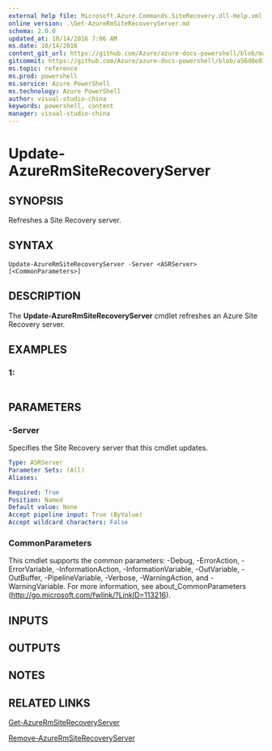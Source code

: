 ```yaml
---
external help file: Microsoft.Azure.Commands.SiteRecovery.dll-Help.xml
online version: .\Get-AzureRmSiteRecoveryServer.md
schema: 2.0.0
updated_at: 10/14/2016 7:06 AM
ms.date: 10/14/2016
content_git_url: https://github.com/Azure/azure-docs-powershell/blob/master/azureps-cmdlets-docs/ResourceManager/AzureRM.SiteRecovery/v2.0/CmdletMDs/Update-AzureRmSiteRecoveryServer.md
gitcommit: https://github.com/Azure/azure-docs-powershell/blob/a56d0e01e65c2c33aa2af13dd29addc94ead6e88/azureps-cmdlets-docs/ResourceManager/AzureRM.SiteRecovery/v2.0/CmdletMDs/Update-AzureRmSiteRecoveryServer.md
ms.topic: reference
ms.prod: powershell
ms.service: Azure PowerShell
ms.technology: Azure PowerShell
author: visual-studio-china
keywords: powershell, content
manager: visual-studio-china
---
```


# Update-AzureRmSiteRecoveryServer

## SYNOPSIS
Refreshes a Site Recovery server.

## SYNTAX

```
Update-AzureRmSiteRecoveryServer -Server <ASRServer> [<CommonParameters>]
```

## DESCRIPTION
The **Update-AzureRmSiteRecoveryServer** cmdlet refreshes an Azure Site Recovery server.

## EXAMPLES

### 1:
```

```

## PARAMETERS

### -Server
Specifies the Site Recovery server that this cmdlet updates.

```yaml
Type: ASRServer
Parameter Sets: (All)
Aliases: 

Required: True
Position: Named
Default value: None
Accept pipeline input: True (ByValue)
Accept wildcard characters: False
```

### CommonParameters
This cmdlet supports the common parameters: -Debug, -ErrorAction, -ErrorVariable, -InformationAction, -InformationVariable, -OutVariable, -OutBuffer, -PipelineVariable, -Verbose, -WarningAction, and -WarningVariable. For more information, see about_CommonParameters (http://go.microsoft.com/fwlink/?LinkID=113216).

## INPUTS

## OUTPUTS

## NOTES

## RELATED LINKS

[Get-AzureRmSiteRecoveryServer](.\Get-AzureRmSiteRecoveryServer.md)

[Remove-AzureRmSiteRecoveryServer](.\Remove-AzureRmSiteRecoveryServer.md)

